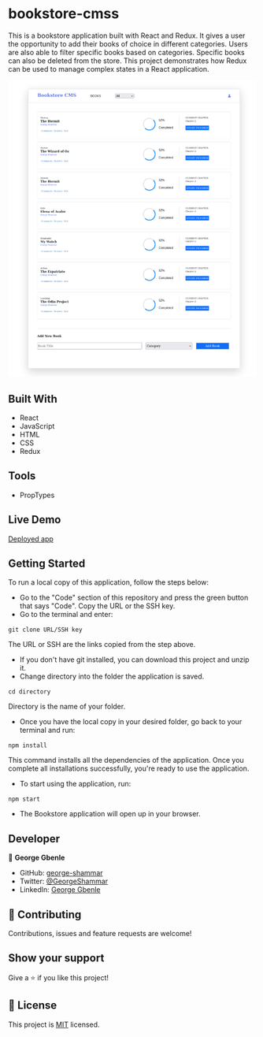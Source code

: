 # bookstore-cmss

This is a bookstore application built with React and Redux. It gives a user the opportunity 
to add their books of choice in different categories. Users are also able to filter specific books based on categories. Specific books can also be deleted from the store. This project demonstrates how Redux can be used to manage complex states in a React application.

![screenShot](./bookstore.png)

## Built With
- React
- JavaScript
- HTML
- CSS
- Redux

## Tools
- PropTypes

## Live Demo
[Deployed app](https://bookstore-cmss.herokuapp.com/)

## Getting Started

To run a local copy of this application, follow the steps below:

- Go to the "Code" section of this repository and press the green button that says "Code". Copy the URL or the SSH key.
- Go to the terminal and enter:
```
git clone URL/SSH key
```

The URL or SSH are the links copied from the step above.

- If you don't have git installed, you can download this project and unzip it.
- Change directory into the folder the application is saved.
```
cd directory
```
Directory is the name of your folder.

- Once you have the local copy in your desired folder, go back to your terminal and run:
```
npm install
```
This command installs all the dependencies of the application. Once you complete all installations successfully, you're ready to use the application.

- To start using the application, run:
```
npm start
```
- The Bookstore application will open up in your browser.

## Developer

👤 **George Gbenle**

- GitHub: [george-shammar](https://github.com/george-shammar)
- Twitter: [@GeorgeShammar](https://twitter.com/GeorgeShammar)
- LinkedIn: [George Gbenle](https://www.linkedin.com/in/georgegbenle/)

## 🤝 Contributing

Contributions, issues and feature requests are welcome!

## Show your support

Give a ⭐️ if you like this project!

## 📝 License

This project is [MIT](LICENSE) licensed.
